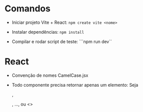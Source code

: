 # Comandos
- Iniciar projeto Vite + React:
``npm create vite <nome>``

- Instalar dependências:
``npm install``

- Compilar e rodar script de teste:
```npm run dev``

# React

- Convenção de nomes
CamelCase.jsx

- Todo componente precisa retornar apenas um elemento:
Seja <div>, <p>, ..., ou <>
